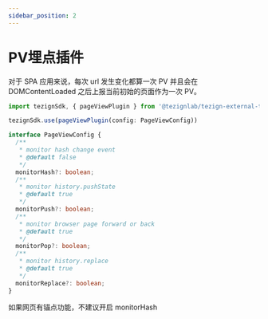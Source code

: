 ```yaml
---
sidebar_position: 2
---
```

# PV埋点插件
对于 SPA 应用来说，每次 url 发生变化都算一次 PV 并且会在 DOMContentLoaded 之后上报当前初始的页面作为一次 PV。

```typescript
import tezignSdk, { pageViewPlugin } from '@tezignlab/tezign-external-track/miniprogram_dist';

tezignSdk.use(pageViewPlugin(config: PageViewConfig))

interface PageViewConfig {
  /**
   * monitor hash change event
   * @default false
   */
  monitorHash?: boolean;
  /**
   * monitor history.pushState
   * @default true
   */
  monitorPush?: boolean;
  /**
   * monitor browser page forward or back
   * @default true
   */
  monitorPop?: boolean;
  /**
   * monitor history.replace
   * @default true
   */
  monitorReplace?: boolean;
}
```

如果网页有锚点功能，不建议开启 monitorHash